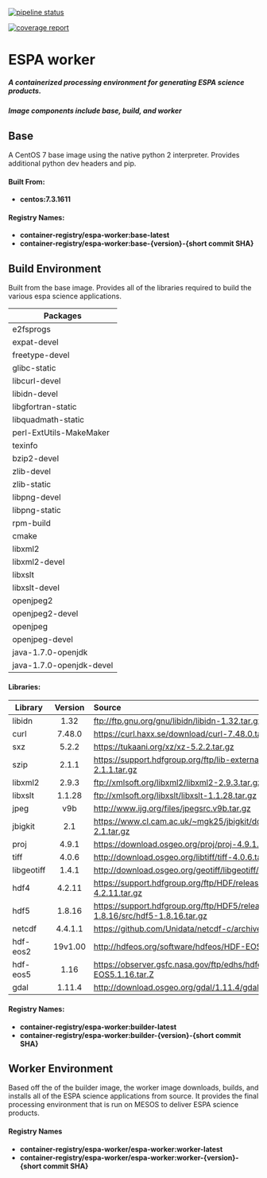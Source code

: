 [![pipeline status](https://eroslab.cr.usgs.gov/lsrd/espa-worker/badges/topic/centos7/pipeline.svg)](https://eroslab.cr.usgs.gov/lsrd/espa-worker/commits/topic/centos7)

[![coverage report](https://eroslab.cr.usgs.gov/lsrd/espa-worker/badges/topic/centos7/coverage.svg)](https://eroslab.cr.usgs.gov/lsrd/espa-worker/commits/topic/centos7)

# ESPA worker
##### A containerized processing environment for generating ESPA science products.
##### Image components include base, build, and worker

## Base
A CentOS 7 base image using the native python 2 interpreter.  Provides
additional python dev headers and pip.

#### Built From:
 * __centos:7.3.1611__
 
#### Registry Names:
 * __container-registry/espa-worker:base-latest__
 * __container-registry/espa-worker:base-{version}-{short commit SHA}__

## Build Environment
Built from the base image.  Provides all of the libraries required to
build the various espa science applications.

 
| Packages |
| --------|
| e2fsprogs
| expat-devel |
| freetype-devel |
| glibc-static |
| libcurl-devel |
| libidn-devel |
| libgfortran-static |
| libquadmath-static |
| perl-ExtUtils-MakeMaker |
| texinfo |
| bzip2-devel |
| zlib-devel |
| zlib-static |
| libpng-devel |
| libpng-static |
| rpm-build |
| cmake |
| libxml2 |
| libxml2-devel |
| libxslt |
| libxslt-devel |
| openjpeg2 |
| openjpeg2-devel |
| openjpeg |
| openjpeg-devel |
| java-1.7.0-openjdk |
| java-1.7.0-openjdk-devel |

#### Libraries:
  
| Library       | Version       | Source                                          |
| ------------- |:-------------:|:------------------------------------------------|
| libidn        | 1.32          | ftp://ftp.gnu.org/gnu/libidn/libidn-1.32.tar.gz |
| curl          | 7.48.0        | https://curl.haxx.se/download/curl-7.48.0.tar.gz |
| sxz           | 5.2.2         |https://tukaani.org/xz/xz-5.2.2.tar.gz   |
| szip          | 2.1.1         |https://support.hdfgroup.org/ftp/lib-external/szip/2.1.1/src/szip-2.1.1.tar.gz|
| libxml2       | 2.9.3         |ftp://xmlsoft.org/libxml2/libxml2-2.9.3.tar.gz|
| libxslt       | 1.1.28        |ftp://xmlsoft.org/libxslt/libxslt-1.1.28.tar.gz|
| jpeg          | v9b           |http://www.ijg.org/files/jpegsrc.v9b.tar.gz |
| jbigkit       | 2.1           |https://www.cl.cam.ac.uk/~mgk25/jbigkit/download/jbigkit-2.1.tar.gz|
| proj          | 4.9.1         |https://download.osgeo.org/proj/proj-4.9.1.tar.gz|
| tiff          | 4.0.6         | http://download.osgeo.org/libtiff/tiff-4.0.6.tar.gz|
| libgeotiff    | 1.4.1         | http://download.osgeo.org/geotiff/libgeotiff/libgeotiff-1.4.1.tar.gz|
| hdf4          | 4.2.11        | https://support.hdfgroup.org/ftp/HDF/releases/HDF4.2.11/src/hdf-4.2.11.tar.gz|
| hdf5          | 1.8.16        | https://support.hdfgroup.org/ftp/HDF5/releases/hdf5-1.8/hdf5-1.8.16/src/hdf5-1.8.16.tar.gz|
| netcdf        | 4.4.1.1       | https://github.com/Unidata/netcdf-c/archive/v4.4.1.1.tar.gz|
| hdf-eos2      | 19v1.00       | http://hdfeos.org/software/hdfeos/HDF-EOS2.19v1.00.tar.Z|
| hdf-eos5      | 1.16          | https://observer.gsfc.nasa.gov/ftp/edhs/hdfeos5/latest_release/HDF-EOS5.1.16.tar.Z|
| gdal          | 1.11.4        | http://download.osgeo.org/gdal/1.11.4/gdal-1.11.4.tar.gz

#### Registry Names: 
 * __container-registry/espa-worker:builder-latest__
 * __container-registry/espa-worker:builder-{version}-{short commit SHA}__

## Worker Environment
Based off the of the builder image, the worker image downloads, builds, and installs all
of the ESPA science applications from source.  It provides the final processing 
environment that is run on MESOS to deliver ESPA science products.

#### Registry Names
 * __container-registry/espa-worker/espa-worker:worker-latest__
 * __container-registry/espa-worker/espa-worker:worker-{version}-{short commit SHA}__
 

